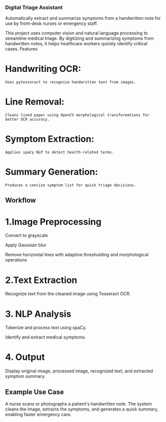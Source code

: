 ### Digital Triage Assistant
Automatically extract and summarize symptoms from a handwritten note for use by front-desk nurses or emergency staff.

This project uses computer vision and natural language processing to streamline medical triage. By digitizing and summarizing symptoms from handwritten notes, it helps healthcare workers quickly identify critical cases.
Features
# Handwriting OCR: 
    Uses pytesseract to recognize handwritten text from images.

# Line Removal: 
    Cleans lined paper using OpenCV morphological transformations for better OCR accuracy.

# Symptom Extraction:
    Applies spaCy NLP to detect health-related terms.

# Summary Generation: 
    Produces a concise symptom list for quick triage decisions.
## Workflow
# 1.Image Preprocessing

Convert to grayscale

Apply Gaussian blur

Remove horizontal lines with adaptive thresholding and morphological operations

# 2.Text Extraction

Recognize text from the cleaned image using Tesseract OCR.

# 3. NLP Analysis

Tokenize and process text using spaCy.

Identify and extract medical symptoms.

# 4. Output

Display original image, processed image, recognized text, and extracted symptom summary.
## Example Use Case
A nurse scans or photographs a patient's handwritten note. The system cleans the image, extracts the symptoms, and generates a quick summary, enabling faster emergency care.
